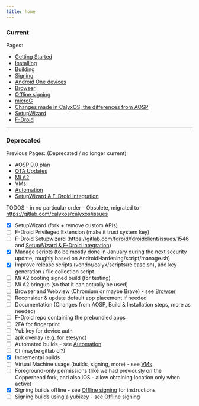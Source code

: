 ```yaml
---
title: home
---
```

### Current

Pages:
* [Getting Started](../Getting-Started)
* [Installing](../Installing)
* [Building](../Building)
* [Signing](../Signing)
* [Android One devices](../android-one-devices)
* [Browser](../Browser)
* [Offline signing](../Offline-signing)
* [microG](../microG)
* [Changes made in CalyxOS, the differences from AOSP](../diff-aosp-calyxos)
* [SetupWizard](../SetupWizard)
* [F-Droid](../F-Droid)

-------------------------------------------------------------------------------------------------------------

### Deprecated

Previous Pages: (Deprecated / no longer current)
* [AOSP 9.0 plan](../AOSP-9.0-plan)
* [OTA Updates](../OTA-Updates)
* [Mi A2](../mi-a2)
* [VMs](../VMs)
* [Automation](../Automation)
* [SetupWizard & F-Droid integration](../SetupWizard-&-F-Droid-integration)

TODOS - in no particular order - Obsolete, migrated to https://gitlab.com/calyxos/calyxos/issues
- [x] SetupWizard (fork + remove custom APIs)
- [ ] F-Droid Privileged Extension (make it trust system key)
- [ ] F-Droid Setupwizard (https://gitlab.com/fdroid/fdroidclient/issues/1546 and [SetupWizard & F-Droid integration](../SetupWizard-&-F-Droid-integration))
- [x] Manage scripts (to be mostly done in January during the next security update, roughly based on AndroidHardening/script/manage.sh)
- [x] Improve release scripts (vendor/calyx/scripts/release.sh), add key generation / file collection script.
- [ ] Mi A2 booting signed build (for testing)
- [ ] Mi A2 bringup (so that it can actually be used)
- [ ] Browser and Webview (Chromium or maybe Brave) - see [Browser](../Browser)
- [ ] Reconsider & update default app placement if needed
- [ ] Documentation (Changes from AOSP, Build & Installation steps, more as needed)
- [ ] F-Droid repo containing the prebundled apps
- [ ] 2FA for fingerprint
- [ ] Yubikey for device auth
- [ ] apk overlay (e.g. for etesync)
- [ ] Automated builds - see [Automation](../Automation)
- [ ] CI (maybe gitlab ci?)
- [x] Incremental builds
- [ ] Virtual Machine usage (builds, signing, more) - see [VMs](../VMs)
- [ ] Foreground-only permissions (like we had previously on the Copperhead fork, and also iOS - allow obtaining location only when active)
- [x] Signing builds offline - see [Offline signing](../Offline-signing) for instructions
- [ ] Signing builds using a yubikey - see [Offline signing](../Offline-signing)